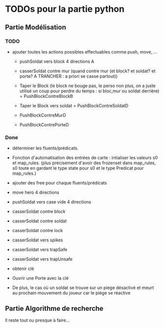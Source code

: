 # TODOs pour la partie python

## Partie Modélisation
### TODO
- ajouter toutes les actions possibles effectuables comme push, move, ...
    
    
    - pushSoldat vers block 4 directions
    A
    - casserSoldat contre mur (quand contre mur (et block? et soldat? et porte? A TRANCHER : a priori se casse partout))
    
    - Taper le Block (le block ne bouge pas, le perso non plus, on a juste utilisé un coup pour perdre du temps : si bloc,mur ou soldat derrière) = PushBlockContreBlockB
    - Taper le Block vers soldat = PushBlockContreSoldatD
    - PushBlockContreMurD
    - PushBlockContrePorteD



### Done 
- déterminer les fluents/prédicats.

-  Fonction d'automatisation des entrées de carte : intialiser les valeurs s0 et map_rules. (plus précisement d'avoir des frozenset dans map_rules, s0 toute en gardant le type state pour s0 et le type Predicat pour map_rules.)

- ajouter des free pour chaque fluents/prédicats

- move hero 4 directions
- pushSoldat vers case vide 4 directions 

- casserSoldat contre block
- casserSoldat contre soldat
- casserSoldat contre lock
- casserSoldat vers spikes
- casserSoldat vers trapSafe
- casserSoldat vers trapUnsafe

- obtenir clé
- Ouvrir une Porte avec la clé 

- De plus, le cas où un soldat se trouve sur un piege désactivé et meurt au prochain mouvement du joueur car le piège se réactive

## Partie Algorithme de recherche
Il reste tout ou presque à faire...
